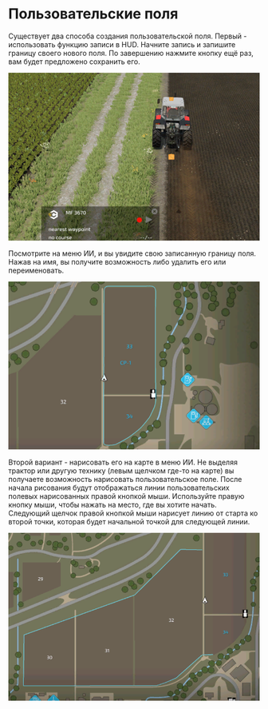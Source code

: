 # Пользовательские поля


Существует два способа создания пользовательской поля.
Первый - использовать функцию записи в HUD.
Начните запись и запишите границу своего нового поля.
По завершению нажмите кнопку ещё раз, вам будет предложено сохранить его.


![Image](../assets/images/recordcustomhelp_0_0_765_510.png)


Посмотрите на меню ИИ, и вы увидите свою записанную границу поля.
Нажав на имя, вы получите возможность либо удалить его или переименовать.


![Image](../assets/images/donecustomhelp_0_0_765_510.png)


Второй вариант - нарисовать его на карте в меню ИИ.
Не выделяя трактор или другую технику (левым щелчком где-то на карте) вы получаете возможность нарисовать пользовательское поле.
После начала рисования будут отображаться линии пользовательских полевых нарисованных правой кнопкой мыши.
Используйте правую кнопку мыши, чтобы нажать на место, где вы хотите начать.
Следующий щелчок правой кнопкой мыши нарисует линию от старта ко второй точки, которая будет начальной точкой для следующей линии.


![Image](../assets/images/drawcustomhelp_0_0_765_510.png)

